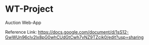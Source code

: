 # WT-Project

Auction Web-App 

Reference Link: https://docs.google.com/document/d/1sS12-GwWUn96clv2lx8pG0whCUdGtCwh7vNZ9TZcik0/edit?usp=sharing


